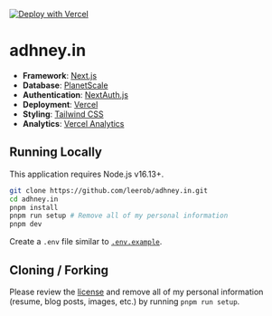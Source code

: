 [![Deploy with Vercel](https://vercel.com/button)](https://vercel.com/new/clone?repository-url=https%3A%2F%2Fgithub.com%2Fleerob%2Fadhney.in)

# adhney.in

- **Framework**: [Next.js](https://nextjs.org/)
- **Database**: [PlanetScale](https://planetscale.com)
- **Authentication**: [NextAuth.js](https://next-auth.js.org)
- **Deployment**: [Vercel](https://vercel.com)
- **Styling**: [Tailwind CSS](https://tailwindcss.com)
- **Analytics**: [Vercel Analytics](https://vercel.com/analytics)

## Running Locally

This application requires Node.js v16.13+.

```bash
git clone https://github.com/leerob/adhney.in.git
cd adhney.in
pnpm install
pnpm run setup # Remove all of my personal information
pnpm dev
```

Create a `.env` file similar to [`.env.example`](https://github.com/leerob/adhney.in/blob/main/.env.example).

## Cloning / Forking

Please review the [license](https://github.com/leerob/adhney.in/blob/main/LICENSE.txt) and remove all of my personal information (resume, blog posts, images, etc.) by running `pnpm run setup`.
